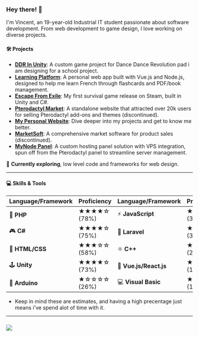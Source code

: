 ### Hey there! 👋

I'm Vincent, an 19-year-old Industrial IT student passionate about software development. From web development to game design, I love working on diverse projects.

#### 🛠️ Projects
- **[DDR In Unity](#)**: A custom game project for Dance Dance Revolution pad i am designing for a school project.
- **[Learning Platform]([#](https://learningplatform.vincentvanhoof.be/))**: A personal web app built with Vue.js and Node.js, designed to help me learn French through flashcards and PDF/book management.
- **[Escape From Exile](https://store.steampowered.com/app/2482140/Escape_From_Exile/)**: My first survival game release on Steam, built in Unity and C#.
- **[Pterodactyl Market](#)**: A standalone website that attracted over 20k users for selling Pterodactyl add-ons and themes (discontinued).
- **[My Personal Website](https://vincentvanhoof.be/)**: Dive deeper into my projects and get to know me better.
- **[MarketSoft]([#](http://marketsoft.vincentvanhoof.be/))**: A comprehensive market software for product sales (discontinued).
- **[MyNode Panel](#)**: A custom hosting panel solution with VPS integration, spun off from the Pterodactyl panel to streamline server management.

🔭 **Currently exploring**, low level code and frameworks for web design.

---

#### 💻 Skills & Tools

| **Language/Framework** | **Proficiency** | **Language/Framework** | **Proficiency** |
|------------------------|-----------------|------------------------|-----------------|
| 🐘 **PHP**              | ★★★★☆ (78%)     | ⚡ **JavaScript**        | ★★☆☆☆ (35%)     |
| 🎮 **C#**               | ★★★★☆ (75%)     | 🎯 **Laravel**          | ★★☆☆☆ (32%)     |
| 🎨 **HTML/CSS**         | ★★★☆☆ (58%)     | ⚛️ **C++**              | ★★☆☆☆ (24%)     |
| 🕹️ **Unity**            | ★★★★☆ (73%)     | 🌿 **Vue.js/React.js**           | ★★☆☆☆ (19%)     |
| 🔌 **Arduino**          | ★☆☆☆☆ (26%)     | 💻 **Visual Basic**      | ★☆☆☆☆ (11%)     |

* Keep in mind these are estimates, and having a high precentage just means i've spend alot of time with it.

---

<h3>
  <a href="https://github.com/DitIsVincentPM">
      <img src="https://github-profile-trophy.vercel.app/?username=DitIsVincentPM&theme=onedark&row=1&no-frame=true">
  </a>
</h3>
